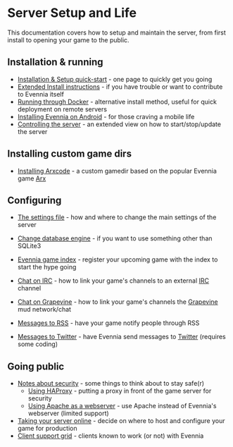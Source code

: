 # Server Setup and Life

This documentation covers how to setup and maintain the server, from first install to opening your game to the public.

## Installation & running 

- [Installation & Setup quick-start](./Setup-Quickstart.md) - one page to quickly get you going
- [Extended Install instructions](./Extended-Installation.md) - if you have trouble or want to contribute to Evennia itself
- [Running through Docker](./Running-Evennia-in-Docker.md) - alternative install method, useful for quick deployment on remote servers
- [Installing Evennia on Android](./Installing-on-Android.md) - for those craving a mobile life
- [Controlling the server](./Start-Stop-Reload.md) - an extended view on how to start/stop/update the server

## Installing custom game dirs

- [Installing Arxcode](../Contribs/Arxcode-installing-help.md) - a custom gamedir based on the popular Evennia game [Arx](https://play.arxgame.org/)

## Configuring

- [The settings file](./Settings-File.md) - how and where to change the main settings of the server
- [Change database engine](./Choosing-An-SQL-Server.md) - if you want to use something other than SQLite3
- [Evennia game index](./Evennia-Game-Index.md) - register your upcoming game with the index to start the hype going


- [Chat on IRC](./IRC.md) - how to link your game's channels to an external [IRC](https://en.wikipedia.org/wiki/Internet_Relay_Chat) channel
- [Chat on Grapevine](./Grapevine.md) - how to link your game's channels the [Grapevine](https://grapevine.haus/) mud network/chat
- [Messages to RSS](./RSS.md) - have your game notify people through RSS
- [Messages to Twitter](./How-to-connect-Evennia-to-Twitter.md) - have Evennia send messages to [Twitter](https://twitter.com/) (requires some coding)

## Going public 

- [Notes about security](./Security.md) - some things to think about to stay safe(r)
    - [Using HAProxy](./HAProxy-Config.md) - putting a proxy in front of the game server for security
    - [Using Apache as a webserver](./Apache-Config.md) - use Apache instead of Evennia's webserver (limited support)
- [Taking your server online](./Online-Setup.md) - decide on where to host and configure your game for production
- [Client support grid](./Client-Support-Grid.md) - clients known to work (or not) with Evennia
